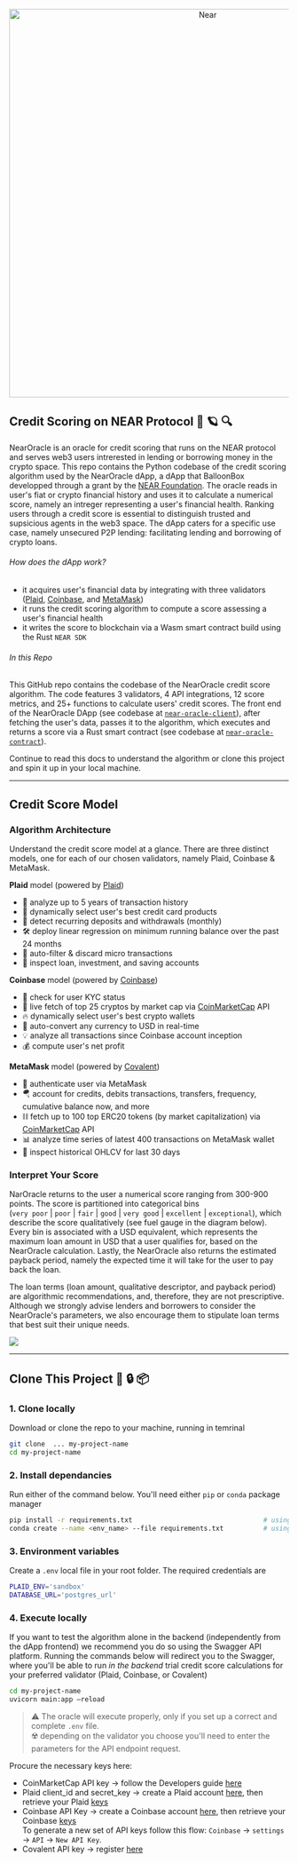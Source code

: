 

<p align="center">
  <a href="https://near.org/">
    <img alt="Near" src="https://github.com/BalloonBox-Inc/near-oracle-contracts/blob/dev/images/inverted-primary-logo-bg.png" width="700" />
  </a>
</p>

## Credit Scoring on NEAR Protocol 🔮 :ringed_planet: :mag:

NearOracle is an oracle for credit scoring that runs on the NEAR protocol and serves web3 users intrerested in lending or borrowing money in the crypto space. This repo contains the Python codebase of the credit scoring algorithm used by the NearOracle dApp, a dApp that BalloonBox developped through a grant by the [NEAR Foundation](https://near.foundation/). The oracle reads in user's fiat or crypto financial history and uses it to calculate a numerical score, namely an intreger representing a user's financial health. Ranking users through a credit score is essential to distinguish trusted and supsicious agents in the web3 space. The dApp caters for a specific use case, namely unsecured P2P lending: facilitating lending and borrowing of crypto loans.

###### How does the dApp work?
- it acquires user's financial data by integrating with three validators ([Plaid](https://dashboard.plaid.com/overview), [Coinbase](https://developers.coinbase.com/), and [MetaMask](https://metamask.io/))
- it runs the credit scoring algorithm to compute a score assessing a user's financial health
- it writes the score to blockchain via a Wasm smart contract build using the Rust `NEAR SDK`

###### In this Repo
This GitHub repo contains the codebase of the NearOracle credit score algorithm. The code features 3 validators, 4 API integrations, 12 score metrics, and 25+ functions to calculate users' credit scores. The front end of the NearOracle DApp (see codebase at [`near-oracle-client`](https://github.com/BalloonBox-Inc/near-oracle-client)), after fetching the user's data, passes it to the algorithm, which executes and returns a score via a Rust smart contract (see codebase at [`near-oracle-contract`](https://github.com/BalloonBox-Inc/near-oracle-contract)).

Continue to read this docs to understand the algorithm or clone this project and spin it up in your local machine.

---


## Credit Score Model

### Algorithm Architecture

Understand the credit score model at a glance.
There are three distinct models, one for each of our chosen validators, namely Plaid, Coinbase & MetaMask.

**Plaid** model (powered by [Plaid](./images/logic_plaid.png))

- :curling_stone: analyze up to 5 years of transaction history
- :gem: dynamically select user's best credit card products
- :dart: detect recurring deposits and withdrawals (monthly)
- :hammer_and_wrench: deploy linear regression on minimum running balance over the past 24 months
- :magnet: auto-filter & discard micro transactions
- :pushpin: inspect loan, investment, and saving accounts

**Coinbase** model (powered by [Coinbase](./images/logic_coinbase.png))

- :bell: check for user KYC status
- :key: live fetch of top 25 cryptos by market cap via [CoinMarketCap](https://coinmarketcap.com/) API
- :fire: dynamically select user's best crypto wallets
- :closed_lock_with_key: auto-convert any currency to USD in real-time
- :bulb: analyze all transactions since Coinbase account inception
- :moneybag: compute user's net profit

**MetaMask** model (powered by [Covalent](./images/logic_covalent.png))

- :fox_face: authenticate user via MetaMask
- :parachute: account for credits, debits transactions, transfers, frequency, cumulative balance now, and more
- :chains: fetch up to 100 top ERC20 tokens (by market capitalization) via [CoinMarketCap](https://coinmarketcap.com/) API
- :bar_chart: analyze time series of latest 400 transactions on MetaMask wallet
- :lady_beetle: inspect historical OHLCV for last 30 days


### Interpret Your Score

NarOracle returns to the user a numerical score ranging from 300-900 points. The score is partitioned into categorical bins </br> (`very poor` | `poor` | `fair` | `good` | `very good` | `excellent` | `exceptional`), which describe the score qualitatively (see fuel gauge in the diagram below). Every bin is associated with a USD equivalent, which represents the maximum loan amount in USD that a user qualifies for, based on the NearOracle calculation. Lastly, the NearOracle also returns the estimated payback period, namely the expected time it will take for the user to pay back the loan.

The loan terms (loan amount, qualitative descriptor, and payback period) are algorithmic recommendations, and, therefore, they are not prescriptive. Although we strongly advise lenders and borrowers to consider the NearOracle's parameters, we also encourage them to stipulate loan terms that best suit their unique needs.

![](./images/credit_score_range.png)

---

## Clone This Project :key: :lock: :package:

### 1. Clone locally
Download or clone the repo to your machine, running in temrinal

  ```bash
  git clone  ... my-project-name
  cd my-project-name
  ```

### 2. Install dependancies
Run either of the command below. You'll need either `pip` or `conda` package manager

  ```bash
  pip install -r requirements.txt                                 # using pip
  conda create --name <env_name> --file requirements.txt          # using Conda
  ```

### 3. Environment variables
Create a `.env` local file in your root folder. The required credentials are

  ```bash
  PLAID_ENV='sandbox'
  DATABASE_URL='postgres_url'
  ```

### 4. Execute locally
If you want to test the algorithm alone in the backend (independently from the dApp frontend) we recommend you do so using the Swagger API platform. Running the commands below will redirect you to the Swagger, where you'll be able to run *in the backend* trial credit score calculations for your preferred validator (Plaid, Coinbase, or Covalent)
  ```bash
  cd my-project-name
  uvicorn main:app –reload
  ```

  > :warning: The oracle will execute properly, only if you set up a correct and complete `.env` file. <br/>
  > :radioactive: depending on the validator you choose you'll need to enter the parameters for the API endpoint request.

  Procure the necessary keys here:
   - CoinMarketCap API key &#8594; follow the Developers guide [here](https://coinmarketcap.com/api/documentation/v1/#section/Introduction)
   - Plaid client_id and secret_key &#8594; create a Plaid account [here](https://dashboard.plaid.com/signin), then retrieve your Plaid [keys](https://dashboard.plaid.com/team/keys)
   - Coinbase API Key &#8594; create a Coinbase account [here](https://www.coinbase.com/signup), then retrieve your Coinbase [keys](https://www.coinbase.com/settings/api) </br>
     To generate a new set of API keys follow this flow: `Coinbase` -> `settings` -> `API` -> `New API Key`.
   - Covalent API key &#8594; register [here](https://www.covalenthq.com/platform/#/auth/register/)